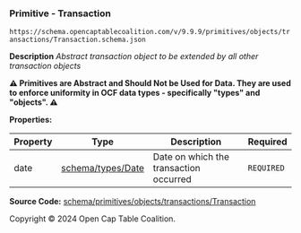 ### Primitive - Transaction

`https://schema.opencaptablecoalition.com/v/9.9.9/primitives/objects/transactions/Transaction.schema.json`

**Description** _Abstract transaction object to be extended by all other transaction objects_

**:warning: Primitives are Abstract and Should Not be Used for Data. They are used to enforce uniformity in OCF data types - specifically "types" and "objects". :warning:**

**Properties:**

| Property | Type                                        | Description                            | Required   |
| -------- | ------------------------------------------- | -------------------------------------- | ---------- |
| date     | [schema/types/Date](../../../types/Date.md) | Date on which the transaction occurred | `REQUIRED` |

**Source Code:** [schema/primitives/objects/transactions/Transaction](../../../../../../schema/primitives/objects/transactions/Transaction.schema.json)

Copyright © 2024 Open Cap Table Coalition.

